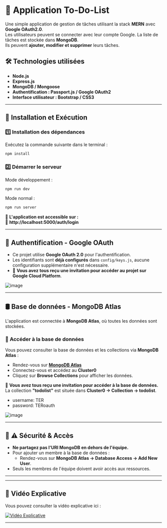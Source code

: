 # 📌 Application To-Do-List

Une simple application de gestion de tâches utilisant la stack **MERN** avec **Google OAuth2.0**.  
Les utilisateurs peuvent se connecter avec leur compte Google. La liste de tâches est stockée dans **MongoDB**.  
Ils peuvent **ajouter, modifier et supprimer** leurs tâches.

## 🛠️ Technologies utilisées  
- **Node.js**
- **Express.js**
- **MongoDB / Mongoose**
- **Authentification : Passport.js / Google OAuth2**
- **Interface utilisateur : Bootstrap / CSS3**

---

## 📂 Installation et Exécution  
### 1️⃣ **Installation des dépendances**  
Exécutez la commande suivante dans le terminal :  
```sh
npm install
```

### 2️⃣ **Démarrer le serveur**  
Mode développement :  
```sh
npm run dev
```
Mode normal :  
```sh
npm run server
```

📌 **L'application est accessible sur :**  
🔗 **http://localhost:5000/auth/login**

---

## 🔑 **Authentification - Google OAuth**
- Ce projet utilise **Google OAuth 2.0** pour l'authentification.
- Les identifiants sont **déjà configurés** dans `config/keys.js`, aucune configuration supplémentaire n'est nécessaire.
- 📩 **Vous avez tous reçu une invitation pour accéder au projet sur Google Cloud Platform**.

![image](https://github.com/user-attachments/assets/5fa61976-9c33-45aa-9f87-352c816ec16e)

---

## 🛢️ **Base de données - MongoDB Atlas**
L'application est connectée à **MongoDB Atlas**, où toutes les données sont stockées.

### 📡 **Accéder à la base de données**  
Vous pouvez consulter la base de données et les collections via **MongoDB Atlas** :
- Rendez-vous sur **[MongoDB Atlas](https://cloud.mongodb.com/)**
- Connectez-vous et accédez au **Cluster0**
- Cliquez sur **Browse Collections** pour afficher les données.

📌 **Vous avez tous reçu une invitation pour accéder à la base de données.**  
La collection **"todolist"** est située dans **Cluster0 → Collection → todolist**.

- username: TER
- password: TERoauth 

![image](https://github.com/user-attachments/assets/d34ca129-6686-4891-b134-3a90c6d24c49)

---

## 🔐 **⚠️ Sécurité & Accès**
- **Ne partagez pas l'URI MongoDB en dehors de l'équipe.**
- Pour ajouter un membre à la base de données :
  - Rendez-vous sur **MongoDB Atlas → Database Access → Add New User**.
- Seuls les membres de l'équipe doivent avoir accès aux ressources.

---

---

## 🎥 **Vidéo Explicative**

Vous pouvez consulter la vidéo explicative ici :

[![Vidéo Explicative](https://github.com/user-attachments/assets/placeholder.jpg)](vid1.mp4)

---

